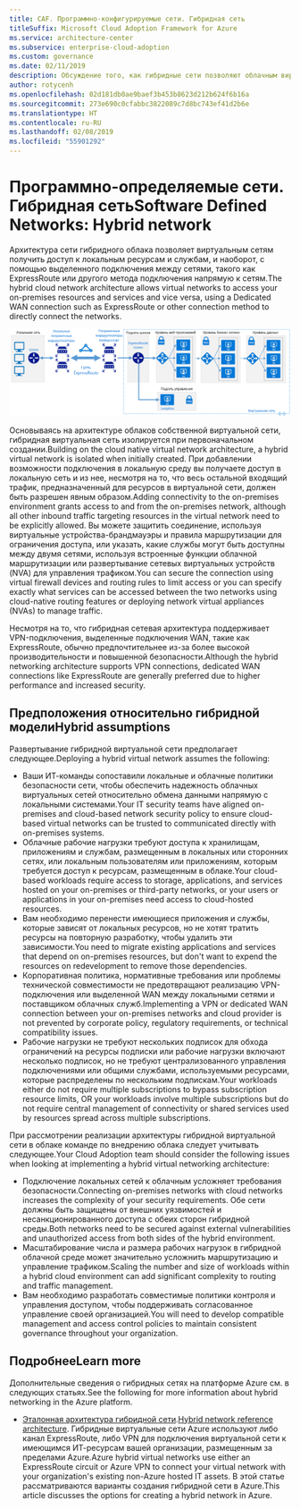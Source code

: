 ```yaml
---
title: CAF. Программно-конфигурируемые сети. Гибридная сеть
titleSuffix: Microsoft Cloud Adoption Framework for Azure
ms.service: architecture-center
ms.subservice: enterprise-cloud-adoption
ms.custom: governance
ms.date: 02/11/2019
description: Обсуждение того, как гибридные сети позволяют облачным виртуальным машинам подключатся к локальным ресурсам.
author: rotycenh
ms.openlocfilehash: 02d181db0ae9baef3b453b8623d212b624f6b16a
ms.sourcegitcommit: 273e690c0cfabbc3822089c7d8bc743ef41d2b6e
ms.translationtype: HT
ms.contentlocale: ru-RU
ms.lasthandoff: 02/08/2019
ms.locfileid: "55901292"
---
```

# <a name="software-defined-networks-hybrid-network"></a><span data-ttu-id="80dc0-103">Программно-определяемые сети. Гибридная сеть</span><span class="sxs-lookup"><span data-stu-id="80dc0-103">Software Defined Networks: Hybrid network</span></span>

<span data-ttu-id="80dc0-104">Архитектура сети гибридного облака позволяет виртуальным сетям получить доступ к локальным ресурсам и службам, и наоборот, с помощью выделенного подключения между сетями, такого как ExpressRoute или другого метода подключения напрямую к сетям.</span><span class="sxs-lookup"><span data-stu-id="80dc0-104">The hybrid cloud network architecture allows virtual networks to access your on-premises resources and services and vice versa, using a Dedicated WAN connection such as ExpressRoute or other connection method to directly connect the networks.</span></span>

![Гибридная сеть](../../../reference-architectures/hybrid-networking/images/expressroute.png)

<span data-ttu-id="80dc0-106">Основываясь на архитектуре облаков собственной виртуальной сети, гибридная виртуальная сеть изолируется при первоначальном создании.</span><span class="sxs-lookup"><span data-stu-id="80dc0-106">Building on the cloud native virtual network architecture, a hybrid virtual network is isolated when initially created.</span></span> <span data-ttu-id="80dc0-107">При добавлении возможности подключения в локальную среду вы получаете доступ в локальную сеть и из нее, несмотря на то, что весь остальной входящий трафик, предназначенный для ресурсов в виртуальной сети, должен быть разрешен явным образом.</span><span class="sxs-lookup"><span data-stu-id="80dc0-107">Adding connectivity to the on-premises environment grants access to and from the on-premises network, although all other inbound traffic targeting resources in the virtual network need to be explicitly allowed.</span></span> <span data-ttu-id="80dc0-108">Вы можете защитить соединение, используя виртуальные устройства-брандмауэры и правила маршрутизации для ограничения доступа, или указать, какие службы могут быть доступны между двумя сетями, используя встроенные функции облачной маршрутизации или развертывание сетевых виртуальных устройств (NVA) для управления трафиком.</span><span class="sxs-lookup"><span data-stu-id="80dc0-108">You can secure the connection using virtual firewall devices and routing rules to limit access or you can specify exactly what services can be accessed between the two networks using cloud-native routing features or deploying network virtual appliances (NVAs) to manage traffic.</span></span>

<span data-ttu-id="80dc0-109">Несмотря на то, что гибридная сетевая архитектура поддерживает VPN-подключения, выделенные подключения WAN, такие как ExpressRoute, обычно предпочтительнее из-за более высокой производительности и повышенной безопасности.</span><span class="sxs-lookup"><span data-stu-id="80dc0-109">Although the hybrid networking architecture supports VPN connections, dedicated WAN connections like ExpressRoute are generally preferred due to higher performance and increased security.</span></span>

## <a name="hybrid-assumptions"></a><span data-ttu-id="80dc0-110">Предположения относительно гибридной модели</span><span class="sxs-lookup"><span data-stu-id="80dc0-110">Hybrid assumptions</span></span>

<span data-ttu-id="80dc0-111">Развертывание гибридной виртуальной сети предполагает следующее.</span><span class="sxs-lookup"><span data-stu-id="80dc0-111">Deploying a hybrid virtual network assumes the following:</span></span>

- <span data-ttu-id="80dc0-112">Ваши ИТ-команды сопоставили локальные и облачные политики безопасности сети, чтобы обеспечить надежность облачных виртуальных сетей относительно обмена данными напрямую с локальными системами.</span><span class="sxs-lookup"><span data-stu-id="80dc0-112">Your IT security teams have aligned on-premises and cloud-based network security policy to ensure cloud-based virtual networks can be trusted to communicated directly with on-premises systems.</span></span>
- <span data-ttu-id="80dc0-113">Облачные рабочие нагрузки требуют доступа к хранилищам, приложениям и службам, размещенным в локальных или сторонних сетях, или локальным пользователям или приложениям, которым требуется доступ к ресурсам, размещенным в облаке.</span><span class="sxs-lookup"><span data-stu-id="80dc0-113">Your cloud-based workloads require access to storage, applications, and services hosted on your on-premises or third-party networks, or your users or applications in your on-premises need access to cloud-hosted resources.</span></span>
- <span data-ttu-id="80dc0-114">Вам необходимо перенести имеющиеся приложения и службы, которые зависят от локальных ресурсов, но не хотят тратить ресурсы на повторную разработку, чтобы удалить эти зависимости.</span><span class="sxs-lookup"><span data-stu-id="80dc0-114">You need to migrate existing applications and services that depend on on-premises resources, but don't want to expend the resources on redevelopment to remove those dependencies.</span></span>
- <span data-ttu-id="80dc0-115">Корпоративная политика, нормативные требования или проблемы технической совместимости не предотвращают реализацию VPN-подключения или выделенной WAN между локальными сетями и поставщиком облачных служб.</span><span class="sxs-lookup"><span data-stu-id="80dc0-115">Implementing a VPN or dedicated WAN connection between your on-premises networks and cloud provider is not prevented by corporate policy, regulatory requirements, or technical compatibility issues.</span></span>
- <span data-ttu-id="80dc0-116">Рабочие нагрузки не требуют нескольких подписок для обхода ограничений на ресурсы подписки или рабочие нагрузки включают несколько подписок, но не требуют централизованного управления подключениями или общими службами, используемыми ресурсами, которые распределены по нескольким подпискам.</span><span class="sxs-lookup"><span data-stu-id="80dc0-116">Your workloads either do not require multiple subscriptions to bypass subscription resource limits, OR your workloads involve multiple subscriptions but do not require central management of connectivity or shared services used by resources spread across multiple subscriptions.</span></span>

<span data-ttu-id="80dc0-117">При рассмотрении реализации архитектуры гибридной виртуальной сети в облаке команде по внедрению облака следует учитывать следующее.</span><span class="sxs-lookup"><span data-stu-id="80dc0-117">Your Cloud Adoption team should consider the following issues when looking at implementing a hybrid virtual networking architecture:</span></span>

- <span data-ttu-id="80dc0-118">Подключение локальных сетей к облачным усложняет требования безопасности.</span><span class="sxs-lookup"><span data-stu-id="80dc0-118">Connecting on-premises networks with cloud networks increases the complexity of your security requirements.</span></span> <span data-ttu-id="80dc0-119">Обе сети должны быть защищены от внешних уязвимостей и несанкционированного доступа с обеих сторон гибридной среды.</span><span class="sxs-lookup"><span data-stu-id="80dc0-119">Both networks need to be secured against external vulnerabilities and unauthorized access from both sides of the hybrid environment.</span></span>
- <span data-ttu-id="80dc0-120">Масштабирование числа и размера рабочих нагрузок в гибридной облачной среде может значительно усложнить маршрутизацию и управление трафиком.</span><span class="sxs-lookup"><span data-stu-id="80dc0-120">Scaling the number and size of workloads within a hybrid cloud environment can add significant complexity to routing and traffic management.</span></span>
- <span data-ttu-id="80dc0-121">Вам необходимо разработать совместимые политики контроля и управления доступом, чтобы поддерживать согласованное управление своей организацией.</span><span class="sxs-lookup"><span data-stu-id="80dc0-121">You will need to develop compatible management and access control policies to maintain consistent governance throughout your organization.</span></span>

## <a name="learn-more"></a><span data-ttu-id="80dc0-122">Подробнее</span><span class="sxs-lookup"><span data-stu-id="80dc0-122">Learn more</span></span>

<span data-ttu-id="80dc0-123">Дополнительные сведения о гибридных сетях на платформе Azure см. в следующих статьях.</span><span class="sxs-lookup"><span data-stu-id="80dc0-123">See the following for more information about hybrid networking in the Azure platform.</span></span>

- <span data-ttu-id="80dc0-124">[Эталонная архитектура гибридной сети](../../../reference-architectures/hybrid-networking/expressroute.md).</span><span class="sxs-lookup"><span data-stu-id="80dc0-124">[Hybrid network reference architecture](../../../reference-architectures/hybrid-networking/expressroute.md).</span></span> <span data-ttu-id="80dc0-125">Гибридные виртуальные сети Azure используют либо канал ExpressRoute, либо VPN для подключения виртуальной сети к имеющимся ИТ-ресурсам вашей организации, размещенным за пределами Azure.</span><span class="sxs-lookup"><span data-stu-id="80dc0-125">Azure hybrid virtual networks use either an ExpressRoute circuit or Azure VPN to connect your virtual network with your organization's existing non-Azure hosted IT assets.</span></span> <span data-ttu-id="80dc0-126">В этой статье рассматриваются варианты создания гибридной сети в Azure.</span><span class="sxs-lookup"><span data-stu-id="80dc0-126">This article discusses the options for creating a hybrid network in Azure.</span></span>
